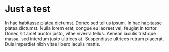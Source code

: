 # Just a test

In hac habitasse platea dictumst. Donec sed tellus ipsum. In hac habitasse platea dictumst. Nulla lorem erat, congue eu laoreet vel, feugiat in tortor. Donec sit amet auctor justo, vitae viverra tellus. Aenean iaculis tristique massa, sed interdum justo ultrices at. Suspendisse ultrices rutrum placerat. Duis imperdiet nibh vitae libero iaculis mattis.